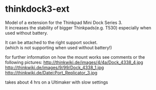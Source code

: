 # thinkdock3-ext
Model of a extension for the Thinkpad Mini Dock Series 3.  
It increases the stability of bigger Thinkpads(e.g. T530) especially when used without battery.  

It can be attached to the right support socket.  
(which is not supporting when used without battery!)

for further information on how the mount works see comments or the following pictures:
http://thinkwiki.de/images/4/4a/Dock_4338_4.jpg  
http://thinkwiki.de/images/9/99/Dock_4338_1.jpg  
http://thinkwiki.de/Datei:Port_Replicator_3.jpg  

takes about 4 hrs on a Ultimaker with slow settings

